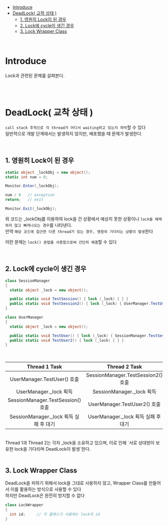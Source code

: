 - [Introduce](#introduce)
- [DeadLock( 교착 상태 )](#deadlock-교착-상태-)
  - [1. 영원히 Lock이 된 경우](#1-영원히-lock이-된-경우)
  - [2. Lock에 cycle이 생긴 경우](#2-lock에-cycle이-생긴-경우)
  - [3. Lock Wrapper Class](#3-lock-wrapper-class)

<br>

# Introduce
Lock과 관련된 문제를 살펴본다.<br>

<br>
<br>

# DeadLock( 교착 상태 )
`call stack 추적으로 각 thread가 어디서 waiting하고 있는지 파악`할 수 있다<br>
일반적으로 개발 단계에서는 발생하지 않지만, 배포했을 때 문제가 발생한다.<br>

<br>

## 1. 영원히 Lock이 된 경우
```c#
static object _lockObj = new object();
static int num = 0;

Monitor.Enter(_lockObj);

num / 0   // exception
return;   // exit

Monitor.Exit(_lockObj);
```
위 코드는 _lockObj를 이용하여 lock을 건 상황에서 예상치 못한 상황이나 `lock을 해제하지 않고 빠져나오는 경우`를 나타낸다.<br>
만약 `해당 코드에 접근한 다른 thread가 있는 경우, 영원히 기다리는 상황이 발생`한다<br>

이런 문제는 `lock() 문법을 사용함으로써 간단히 해결`할 수 있다<br>

<br>

## 2. Lock에 cycle이 생긴 경우
```c#
class SessionManager
{
  static object _lock = new object();

  public static void TestSession() { lock (_lock) { } }
  public static void TestSession2() { lock (_lock) { UserManager.TestUser2(); } }
}

class UserManager
{
  static object _lock = new object();

  public static void TestUser() { lock (_lock) { SessionManager.TestSession(); } }
  public static void TestUser2() { lock (_lock) { } }
}
```
<br>

| Thread 1 Task | Thread 2 Task |
|:---:|:---:|
| UserManager.TestUser() 호출 | SessionManager.TestSession2() 호출 |
| UserManager._lock 획득 | SessionManager._lock 획득 |
| SessionManager.TestSession() 호출 | UserManager.TestUser2() 호출 |
| SessionManager._lock 획득 실패 후 대기 | UserManager._lock 획득 실패 후 대기 |

<br>
Thread 1과 Thread 2는 각자 _lock을 소유하고 있으며, 이로 인해 `서로 상대방이 보유한 lock을 기다리며 DeadLock이 발생`한다.<br>

<br>

## 3. Lock Wrapper Class
DeadLock을 피하기 위해서 lock을 그대로 사용하지 않고, Wrapper Class를 만들어서 이를 활용하는 방식으로 사용할 수 있다<br>
하지만 DeadLock은 완전히 방지할 수 없다<br>
```c#
class LockWrapper
{
  int id;     // 각 클래스가 사용하는 lock의 id
}
```
